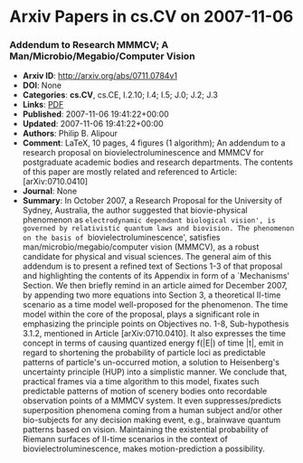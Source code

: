 # Arxiv Papers in cs.CV on 2007-11-06
### Addendum to Research MMMCV; A Man/Microbio/Megabio/Computer Vision
- **Arxiv ID**: http://arxiv.org/abs/0711.0784v1
- **DOI**: None
- **Categories**: **cs.CV**, cs.CE, I.2.10; I.4; I.5; J.0; J.2; J.3
- **Links**: [PDF](http://arxiv.org/pdf/0711.0784v1)
- **Published**: 2007-11-06 19:41:22+00:00
- **Updated**: 2007-11-06 19:41:22+00:00
- **Authors**: Philip B. Alipour
- **Comment**: LaTeX, 10 pages, 4 figures (1 algorithm); An addendum to a research
  proposal on biovielectroluminescence and MMMCV for postgraduate academic
  bodies and research departments. The contents of this paper are mostly
  related and referenced to Article: [arXiv:0710.0410]
- **Journal**: None
- **Summary**: In October 2007, a Research Proposal for the University of Sydney, Australia, the author suggested that biovie-physical phenomenon as `electrodynamic dependant biological vision', is governed by relativistic quantum laws and biovision. The phenomenon on the basis of `biovielectroluminescence', satisfies man/microbio/megabio/computer vision (MMMCV), as a robust candidate for physical and visual sciences. The general aim of this addendum is to present a refined text of Sections 1-3 of that proposal and highlighting the contents of its Appendix in form of a `Mechanisms' Section. We then briefly remind in an article aimed for December 2007, by appending two more equations into Section 3, a theoretical II-time scenario as a time model well-proposed for the phenomenon. The time model within the core of the proposal, plays a significant role in emphasizing the principle points on Objectives no. 1-8, Sub-hypothesis 3.1.2, mentioned in Article [arXiv:0710.0410]. It also expresses the time concept in terms of causing quantized energy f(|E|) of time |t|, emit in regard to shortening the probability of particle loci as predictable patterns of particle's un-occurred motion, a solution to Heisenberg's uncertainty principle (HUP) into a simplistic manner. We conclude that, practical frames via a time algorithm to this model, fixates such predictable patterns of motion of scenery bodies onto recordable observation points of a MMMCV system. It even suppresses/predicts superposition phenomena coming from a human subject and/or other bio-subjects for any decision making event, e.g., brainwave quantum patterns based on vision. Maintaining the existential probability of Riemann surfaces of II-time scenarios in the context of biovielectroluminescence, makes motion-prediction a possibility.



